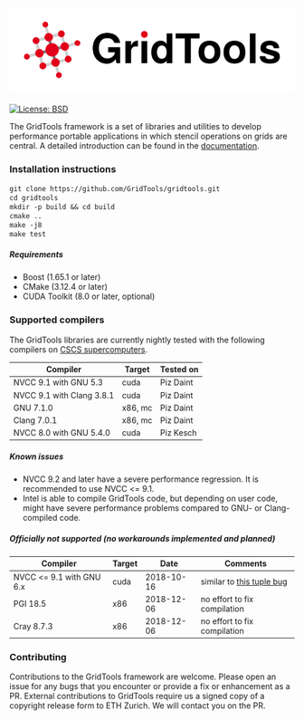<a href="https://GridTools.github.io/gridtools"><img src="docs/_static/logo.svg"/></a>
<br/><br/>
<a target="_blank" href="https://opensource.org/licenses/BSD-3-Clause">![License: BSD][BSD.License]</a>

The GridTools framework is a set of libraries and utilities to develop performance portable applications in which stencil operations on grids are central. A detailed introduction can be found in the [documentation](https://GridTools.github.io/gridtools).

### Installation instructions

```
git clone https://github.com/GridTools/gridtools.git
cd gridtools
mkdir -p build && cd build
cmake ..
make -j8
make test
```
##### Requirements

- Boost (1.65.1 or later)
- CMake (3.12.4 or later)
- CUDA Toolkit (8.0 or later, optional)

### Supported compilers

The GridTools libraries are currently nightly tested with the following compilers on [CSCS supercomputers](https://www.cscs.ch/computers/overview/).

| Compiler | Target | Tested on |
| --- | --- | --- |
| NVCC 9.1 with GNU 5.3 | cuda | Piz Daint |
| NVCC 9.1 with Clang 3.8.1 | cuda | Piz Daint |
| GNU 7.1.0 | x86, mc | Piz Daint |
| Clang 7.0.1 | x86, mc | Piz Daint |
| NVCC 8.0 with GNU 5.4.0 | cuda | Piz Kesch |

##### Known issues

- NVCC 9.2 and later have a severe performance regression. It is recommended to use NVCC <= 9.1.
- Intel is able to compile GridTools code, but depending on user code, might have severe performance problems compared to GNU- or Clang-compiled code.

##### Officially not supported (no workarounds implemented and planned)

| Compiler | Target | Date | Comments
| --- | --- | --- | --- |
| NVCC <= 9.1 with GNU 6.x | cuda | 2018-10-16 | similar to [this tuple bug](https://devtalk.nvidia.com/default/topic/1028112/cuda-setup-and-installation/nvcc-bug-related-to-gcc-6-lt-tuple-gt-header-/)
| PGI 18.5 | x86 | 2018-12-06 | no effort to fix compilation
| Cray 8.7.3 | x86 | 2018-12-06 | no effort to fix compilation

### Contributing

Contributions to the GridTools framework are welcome. Please open an issue for any bugs that you encounter or provide a fix or enhancement as a PR. External contributions to GridTools require us a signed copy of a copyright release form to ETH Zurich. We will contact you on the PR.

[BSD.License]: https://img.shields.io/badge/License-BSD--3--Clause-blue.svg
